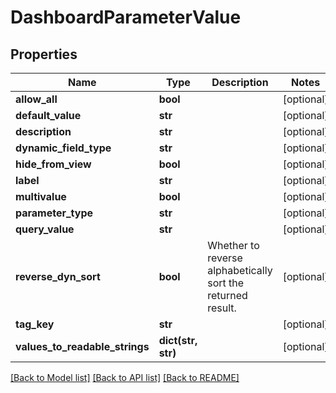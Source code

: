 # DashboardParameterValue

## Properties
Name | Type | Description | Notes
------------ | ------------- | ------------- | -------------
**allow_all** | **bool** |  | [optional] 
**default_value** | **str** |  | [optional] 
**description** | **str** |  | [optional] 
**dynamic_field_type** | **str** |  | [optional] 
**hide_from_view** | **bool** |  | [optional] 
**label** | **str** |  | [optional] 
**multivalue** | **bool** |  | [optional] 
**parameter_type** | **str** |  | [optional] 
**query_value** | **str** |  | [optional] 
**reverse_dyn_sort** | **bool** | Whether to reverse alphabetically sort the returned result. | [optional] 
**tag_key** | **str** |  | [optional] 
**values_to_readable_strings** | **dict(str, str)** |  | [optional] 

[[Back to Model list]](../README.md#documentation-for-models) [[Back to API list]](../README.md#documentation-for-api-endpoints) [[Back to README]](../README.md)


